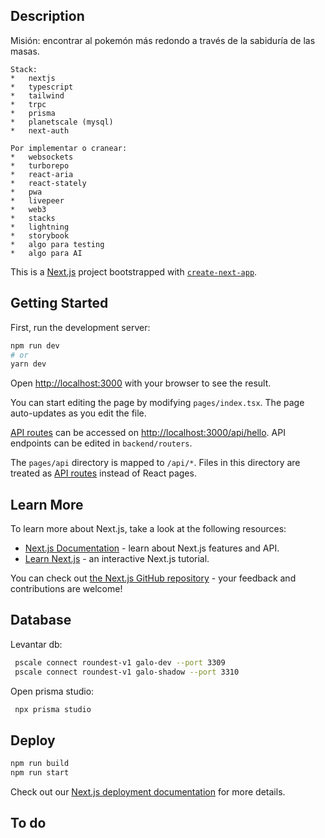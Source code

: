 ## Description
Misión: encontrar al pokemón más redondo a través de la sabiduría de las masas.

    Stack:
    *   nextjs
    *   typescript
    *   tailwind
    *   trpc
    *   prisma
    *   planetscale (mysql)
    *   next-auth

    Por implementar o cranear:
    *   websockets
    *   turborepo
    *   react-aria
    *   react-stately
    *   pwa
    *   livepeer
    *   web3
    *   stacks
    *   lightning
    *   storybook
    *   algo para testing
    *   algo para AI


This is a [Next.js](https://nextjs.org/) project bootstrapped with [`create-next-app`](https://github.com/vercel/next.js/tree/canary/packages/create-next-app).

## Getting Started

First, run the development server:

```bash
npm run dev
# or
yarn dev
```

Open [http://localhost:3000](http://localhost:3000) with your browser to see the result.

You can start editing the page by modifying `pages/index.tsx`. The page auto-updates as you edit the file.

[API routes](https://nextjs.org/docs/api-routes/introduction) can be accessed on [http://localhost:3000/api/hello](http://localhost:3000/api/hello). API endpoints can be edited in `backend/routers`.

The `pages/api` directory is mapped to `/api/*`. Files in this directory are treated as [API routes](https://nextjs.org/docs/api-routes/introduction) instead of React pages.

## Learn More

To learn more about Next.js, take a look at the following resources:

- [Next.js Documentation](https://nextjs.org/docs) - learn about Next.js features and API.
- [Learn Next.js](https://nextjs.org/learn) - an interactive Next.js tutorial.

You can check out [the Next.js GitHub repository](https://github.com/vercel/next.js/) - your feedback and contributions are welcome!

## Database

Levantar db:
```bash
 pscale connect roundest-v1 galo-dev --port 3309
 pscale connect roundest-v1 galo-shadow --port 3310
```

Open prisma studio:
```bash
 npx prisma studio
```

## Deploy  

```bash
npm run build
npm run start
```

Check out our [Next.js deployment documentation](https://nextjs.org/docs/deployment) for more details.


## To do
<!-- TODO
    // ÉPICA 0
    [x] implementar esto: https://www.youtube.com/watch?v=PKy2lYEnhgs&t=5025s 

    // ÉPICA I
    [x] implementar login con nextauth (google/facebook)
        [x] setear nextauth
        [x] botones de login en el home
        [x] página de inicio de sesión
        [x] iniciar sesión con google
        [x] deploy
            [x] resolver error (nextauth client fetch error) en preview y production
            [x] iniciar sesión con google en preview y desarrollo
        [x] iniciar sesión con fb, github, discord, telegram.
    [x] guardar el usuario que ha votado (https://github.com/hexrcs/prisma-next-auth)
        [x] crear modelos en el schema
        [x] guardar en db al hacer signin
        [x] unir al usuario en el modelo Vote
        [x] guardar voto en db
    [x] vista para revisar votaciones por usuario

    // ÉPICA II
    [x] optimizar uso de next-auth con trpc. https://kitchen-sink.trpc.io/next-auth
        [x]  implementar llamadas a next-auth por medio de trpc
        [x]  debuggear
        [x]  usar el context para llamadas al api
    []  mejoras visuales
        [x]  seleccionar colores para el tema claro
        [x]  mejorar presentación del home en pc
        []  mejorar presentación del home para móvil
        []  mejorar presentación de resultados para móvil y pc
        []  mejorar presentación de login para móvil y pc
        []  agregar switch de tema oscuro
    [] refactorizar todo el código
        [x] extraer PokemonListing
        []  usar hooks para todo lo que se pueda usar hooks
        []  crear layout reutilizable
        []  mejorar la estructura de archivos, buscar ejemplos para buenas prácticas
    []  mejorar el layout para pc
    []  mejorar el layout para móvil
    [] agregar un buscador por usuario, pokemon
        [] usar un hook
        [] implementar debounce para hacer la busqueda con cada debounce
        [] optimizar la búsqueda y usar suspense
    []  implementar paginación de resultados
        []  usar suspense para resultados
    []  implementar un formulario con hooks
        []  npm i react-hook-form
        []  implementar useForm propio
    []  proteger endpoints con autorzación
    []  implementar animaciones con tailwind y framer-motion
    []  aparecer easter egg al copiar texto en cualquier lugar de la app
    

    Futuras Épicas:
    []  Crear más secciones informativas
        []  Crear sistema por roles
        []  Crear secciones informativas
    []  Como usuario quiero batallar mis pokemon contra otro usuario
    []  Implementar chat app con websockets https://github.com/trpc/examples-next-prisma-starter-websockets
        []  encontrar más casos de uso (ej: tweets)
    []  Crear un monorepo con turborepo para hacer varias aplicaciones que se conecten a un mismo backend tRPC
    []  Aprovechar lo que más pueda a react18
    []  Crear pwa para pc y móvil. pwa https://blog.jarrodwatts.com/how-i-released-a-next-js-app-to-the-google-play-store-with-aws-amplify
    []  Implementar funcionalidad de videollamadas usando livepeer
    []  Como usuario quiero batallar mis pokemon contra la AI
    []  Implementar funcionalidades de web3
 -->


<!-- Siguiente: Implementar ecommerce con turborepo
    prisma, trpc, nextjs, tailwind, planetscale (mysql), typescript, turborepo
    4 aplicaciones web: 
        1. backend con prisma y trpc (compartido entre los otros dos proyectos)
        2. sitio de proveedor
        3. sitio de cliente (https://blog.jarrodwatts.com/how-i-released-a-next-js-app-to-the-google-play-store-with-aws-amplify)
        4. sitio de admin
-->
